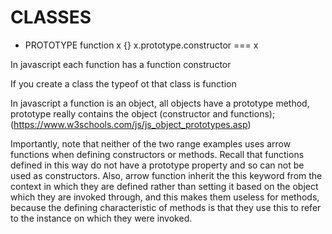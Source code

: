 # CLASSES

* PROTOTYPE
function x {}
x.prototype.constructor === x

In javascript each function has a function constructor

If you create a class the typeof ot that class is function

In javascript a function is an object, all objects have a prototype method, prototype really contains the object (constructor and functions); (https://www.w3schools.com/js/js_object_prototypes.asp)


Importantly, note that neither of the two range examples uses arrow functions when defining constructors or methods. Recall that functions defined in this way do not have a prototype property and so can not be used as constructors. Also, arrow function inherit the this keyword from the context in which they are defined rather than setting it based on the object which they are invoked through, and this makes them useless for methods, because the defining characteristic of methods is that they use this to refer to the instance on which they were invoked.
